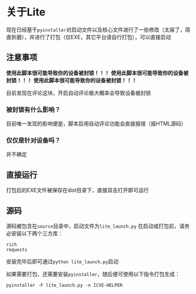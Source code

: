 # 关于Lite
现在已经基于`pyinstaller`对启动文件以及核心文件进行了一些修改（太屎了，简直折磨），并进行了打包（仅EXE，其它平台请自行打包），可以直接启动

## 注意事项
**使用此脚本很可能导致你的设备被封锁！！！**
**使用此脚本很可能导致你的设备被封锁！！！**
**使用此脚本很可能导致你的设备被封锁！！！**

目前发现在评论这块，开启自动评论极大概率会导致设备被封锁

### 被封锁有什么影响？
目前唯一发现的影响便是，脚本启用自动评论功能会直接报错（报HTML源码）

### 仅仅是针对设备吗？
并不确定

## 直接运行
打包后的EXE文件被保存在dist目录下，直接双击打开即可运行

## 源码
源码被包含在`source`目录中，启动文件为`lite_launch.py`
在启动或打包前，请务必安装以下两个三方库：
```
rich
requests
```
安装完毕后即可通过`python lite_launch.py`启动

如果需要打包，还需要安装`pyinstaller`，随后便可使用以下指令打包生成：
```shell
pyinstaller -F lite_launch.py -n ICVE-HELPER
```

